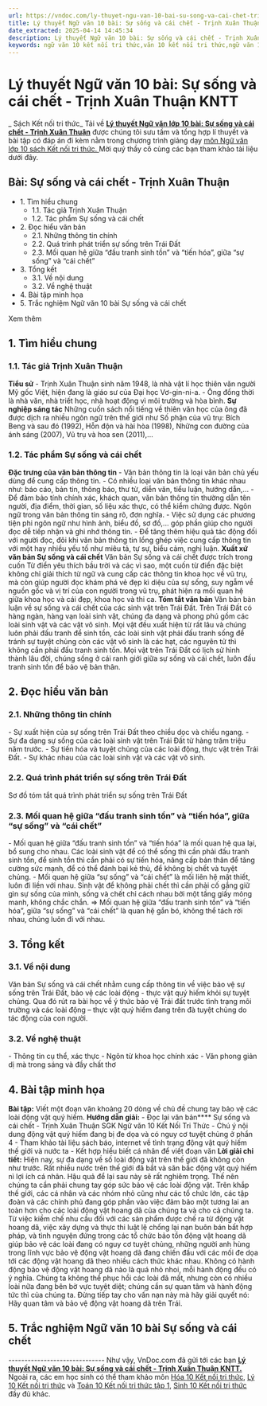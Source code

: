```yaml
---
url: https://vndoc.com/ly-thuyet-ngu-van-10-bai-su-song-va-cai-chet-trinh-xuan-thuan-kntt-293744
title: Lý thuyết Ngữ văn 10 bài: Sự sống và cái chết - Trịnh Xuân Thuận KNTT - Sách Kết nối tri thức - VnDoc.com
date_extracted: 2025-04-14 14:45:34
description: Lý thuyết Ngữ văn 10 bài: Sự sống và cái chết - Trịnh Xuân Thuận sách Kết nối tri thức được VnDoc sưu tầm và giới thiệu  để tham khảo chuẩn bị cho bài giảng học kì mới sắp tới đây của mình.
keywords: ngữ văn 10 kết nối tri thức,văn 10 kết nối tri thức,ngữ văn 10,lý thuyết văn 10 kết nối tri thức,kiến thức trọng tâm môn ngữ văn 10,lý thuyết ngữ văn 10 KNTT,ngữ văn lớp 10,ôn tập lý thuyết văn lớp 10,lý thuyết môn ngữ văn 10,lý thuyết văn 10 KNTT,Lý thuyết môn ngữ văn 10 bài Sự sống và cái chết - Trịnh Xuân Thuận,Sự sống và cái chết - Trịnh Xuân Thuận,trắc nghiệm ngữ văn 10 KNTT
---
```


# Lý thuyết Ngữ văn 10 bài: Sự sống và cái chết - Trịnh Xuân Thuận KNTT
 _ Sách Kết nối tri thức_
Tải về
**[Lý thuyết Ngữ văn lớp 10 bài: Sự sống và cái chết - Trịnh Xuân Thuận](<https://vndoc.com/ly-thuyet-ngu-van-10-bai-su-song-va-cai-chet-trinh-xuan-thuan-kntt-293744>)** được chúng tôi sưu tầm và tổng hợp lí thuyết và bài tập có đáp án đi kèm nằm trong chương trình giảng dạy [môn Ngữ văn lớp 10 sách Kết nối tri thức. ](<https://vndoc.com/ngu-van-10-ket-noi-tri-thuc-tap1>)Mời quý thầy cô cùng các bạn tham khảo tài liệu dưới đây.
## Bài: Sự sống và cái chết - Trịnh Xuân Thuận
  * 1\. Tìm hiểu chung
    * 1.1. Tác giả Trịnh Xuân Thuận
    * 1.2. Tác phẩm Sự sống và cái chết
  * 2\. Đọc hiểu văn bản 
    * 2.1. Những thông tin chính
    * 2.2. Quá trình phát triển sự sống trên Trái Đất
    * 2.3. Mối quan hệ giữa “đấu tranh sinh tồn” và “tiến hóa”, giữa “sự sống” và “cái chết”
  * 3\. Tổng kết
    * 3.1. Về nội dung
    * 3.2. Về nghệ thuật
  * 4\. Bài tập minh họa
  * 5\. Trắc nghiệm Ngữ văn 10 bài Sự sống và cái chết

Xem thêm
## **1\. Tìm hiểu chung**
### **1.1. Tác giả Trịnh Xuân Thuận**
**Tiểu sử**
\- Trịnh Xuân Thuận sinh năm 1948, là nhà vật lí học thiên văn người Mỹ gốc Việt, hiện đang là giáo sư của Đại học Vơ-gin-ni-a.
\- Ông đồng thời là nhà văn, nhà triết học, nhà hoạt động vì môi trường và hòa bình.
**Sự nghiệp sáng tác**
Những cuốn  sách nổi tiếng về thiên văn học của ông đã được dịch ra nhiều ngôn ngữ trên thế giới như Số phận của vũ trụ: Bích Beng và sau đó \(1992\), Hỗn độn và hài hòa \(1998\), Những con đường của ánh sáng \(2007\), Vũ trụ và hoa sen \(2011\),...
### **1.2. Tác phẩm Sự sống và cái chết**
**Đặc trưng của văn bản thông tin**
\- Văn bản thông tin là loại văn bản chủ yếu dùng để cung cấp thông tin.
\- Có nhiều loại văn bản thông tin khác nhau như: báo cáo, bản tin, thông báo, thư từ, diễn văn, tiểu luận, hướng dẫn,...
\- Để đảm bảo tính chính xác, khách quan, văn bản thông tin thường dẫn tên người, địa điểm, thời gian, số liệu xác thực, có thể kiểm chứng được. Ngôn ngữ trong văn bản thông tin sáng rõ, đơn nghĩa.
\- Việc sử dụng các phương tiện phi ngôn ngữ như hình ảnh, biểu đồ, sơ đồ,... góp phần giúp cho người đọc dễ tiếp nhận và ghi nhớ thông tin.
\- Để tăng thêm hiệu quả tác động đối với người đọc, đôi khi văn bản thông tin lồng ghép việc cung cấp thông tin với một hay nhiều yếu tố như miêu tả, tự sự, biểu cảm, nghị luận.
**Xuất xứ văn bản Sự sống và cái chết**
Văn bản Sự sống và cái chết được trích trong cuốn Từ điển yêu thích bầu trời và các vì sao, một cuốn từ điển đặc biệt không chỉ giải thích từ ngữ và cung cấp các thông tin khoa học về vũ trụ, mà còn giúp người đọc khám phá vẻ đẹp kì diệu của sự sống, suy ngẫm về nguồn gốc và vị trí của con người trong vũ trụ, phát hiện ra mối quan hệ giữa khoa học và cái đẹp, khoa học và thi ca.
**Tóm tắt văn bản**
Văn bản bàn luận về sự sống và cái chết của các sinh vật trên Trái Đất. Trên Trái Đất có hàng ngàn, hàng vạn loài sinh vật, chúng đa dạng và phong phú gồm các loài sinh vật và các vật vô sinh. Mọi vật đều xuất hiện từ rất lâu và chúng luôn phải đấu tranh để sinh tồn, các loài sinh vật phải đấu tranh sống để tránh sự tuyệt chủng còn các vật vô sinh là các hạt, các nguyên tử thì không cần phải đấu tranh sinh tồn. Mọi vật trên Trái Đất có lịch sử hình thành lâu đời, chúng sống ở cái ranh giới giữa sự sống và cái chết, luôn đấu tranh sinh tồn để bảo vệ bản thân.
## **2\. Đọc hiểu văn bản**
### **2.1. Những thông tin chính**
\- Sự xuất hiện của sự sống trên Trái Đất theo chiều dọc và chiều ngang.
\- Sự đa dạng sự sống của các loài sinh vật trên Trái Đất từ hàng trăm triệu năm trước.
\- Sự tiến hóa và tuyệt chủng của các loài động, thực vật trên Trái Đất.
\- Sự khác nhau của các loài sinh vật và các vật vô sinh.
### **2.2. Quá trình phát triển sự sống trên Trái Đất**
Sơ đồ tóm tắt quá trình phát triển sự sống trên Trái Đất
### **2.3. Mối quan hệ giữa “đấu tranh sinh tồn” và “tiến hóa”, giữa “sự sống” và “cái chết”**
\- Mối quan hệ giữa “đấu tranh sinh tồn” và “tiến hóa” là mối quan hệ qua lại, bổ sung cho nhau. Các loài sinh vật để có thể sống thì cần phải đấu tranh sinh tồn, để sinh tồn thì cần phải có sự tiến hóa, nâng cấp bản thân để tăng cường sức mạnh, để có thể đánh bại kẻ thù, để không bị chết và tuyệt chủng.
\- Mối quan hệ giữa “sự sống” và “cái chết” là mối liên hệ mật thiết, luôn đi liền với nhau. Sinh vật để không phải chết thì cần phải cố gắng giữ gìn sự sống của mình, sống và chết chỉ cách nhau bởi một tầng giấy mỏng manh, không chắc chắn.
=> Mối quan hệ giữa “đấu tranh sinh tồn” và “tiến hóa”, giữa “sự sống” và “cái chết” là quan hệ gắn bó, không thể tách rời nhau, chúng luôn đi với nhau.
## **3\. Tổng kết**
### **3.1. Về nội dung**
Văn bản Sự sống và cái chết nhằm cung cấp thông tin về việc bảo vệ sự sống trên Trái Đất, bảo vệ các loài động - thực vật quý hiếm khỏi sự tuyệt chủng. Qua đó rút ra bài học về ý thức bảo vệ Trái đất trước tình trạng môi trường và các loài động – thực vật quý hiếm đang trên đà tuyệt chủng do tác động của con người.
### **3.2. Về nghệ thuật**
\- Thông tin cụ thể, xác thực
\- Ngôn từ khoa học chính xác
\- Văn phong giản dị mà trong sáng và đầy chất thơ
## **4\. Bài tập minh họa**
**Bài tập:** Viết một đoạn văn khoảng 20 dòng về chủ đề chung tay bảo vệ các loài động vật quý hiếm.
**Hướng dẫn giải:**
\- Đọc lại văn bản**** Sự sống và cái chết - Trịnh Xuân Thuận SGK Ngữ văn 10 Kết Nối Tri Thức
\- Chú ý nội dung động vật quý hiếm đang bị đe dọa và có nguy cơ tuyệt chủng ở phần 4
\- Tham khảo tài liệu  sách báo, internet về tình trạng động vật quý hiếm thế giới và nước ta
\- Kết hợp hiểu biết cá nhân để viết đoạn văn
**Lời giải chi tiết:**
Hiện nay, sự đa dạng về số loài động vật trên thế giới đã không còn như trước. Rất nhiều nước trên thế giới đã bắt và săn bắc động vật quý hiếm nì lợi ích cá nhân. Hậu quả để lại sau này sẽ rất nghiêm trọng. Thế nên chúng ta cần phải chung tay góp sức bảo vệ các loài động vật. Trên khắp thế giới, các cá nhân và các nhóm nhỏ cũng như các tổ chức lớn, các tập đoàn và các chính phủ đang góp phần vào việc đảm bảo một tương lai an toàn hơn cho các loài động vật hoang dã của chúng ta và cho cả chúng ta. Từ việc kiềm chế nhu cầu đối với các sản phẩm được chế ra từ động vật hoang dã, việc xây dựng và thực thi luật lệ chống lại nạn buôn bán bất hợp pháp, và tình nguyện đứng trong các tổ chức bảo tồn động vật hoang dã giúp bảo vệ các loài đang có nguy cơ tuyệt chủng, những người anh hùng trong lĩnh vực bảo vệ động vật hoang dã đang chiến đấu với các mối đe dọa tới các động vật hoang dã theo nhiều cách thức khác nhau. Không có hành động bảo vệ động vật hoang dã nào là quá nhỏ nhoi, mỗi hành động đều có ý nghĩa. Chúng ta không thể phục hồi các loài đã mất, nhưng còn có nhiều loài nữa đang bên bờ vực tuyệt diệt; chúng cần sự quan tâm và hành động tức thì của chúng ta. Đừng tiếp tay cho vấn nạn này mà hãy giải quyết nó: Hãy quan tâm và bảo vệ động vật hoang dã trên Trái.
## 5\. Trắc nghiệm Ngữ văn 10 bài Sự sống và cái chết
_\------------------------------_
Như vậy, VnDoc.com đã gửi tới các bạn **[Lý thuyết Ngữ văn 10 bài: Sự sống và cái chết - Trịnh Xuân Thuận KNTT.](<https://vndoc.com/ly-thuyet-ngu-van-10-bai-su-song-va-cai-chet-trinh-xuan-thuan-kntt-293744>)** Ngoài ra, các em học sinh có thể tham khảo môn [Hóa 10 Kết nối tri thức](<https://vndoc.com/hoa-10-ket-noi-tri-thuc>), [Lý 10 Kết nối tri thức](<https://vndoc.com/vat-ly-10-ket-noi-tri-thuc>) và [Toán 10 Kết nối tri thức tập 1](<https://vndoc.com/toan-10-ket-noi-tri-thuc-tap1>), [Sinh 10 Kết nối tri thức](<https://vndoc.com/sinh-hoc-10-ket-noi-tri-thuc>) đầy đủ khác.
